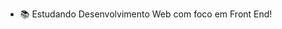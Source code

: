 - 📚 Estudando  Desenvolvimento Web com foco em Front End!
<!---
joaoopaulo/joaoopaulo is a ✨ special ✨ repository because its `README.md` (this file) appears on your GitHub profile.
You can click the Preview link to take a look at your changes.
--->
